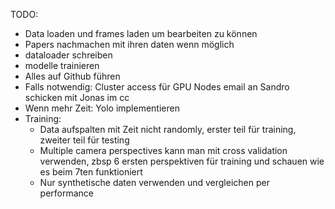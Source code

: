 TODO:
- Data loaden und frames laden um bearbeiten zu können
- Papers nachmachen mit ihren daten wenn möglich
- dataloader schreiben
- modelle trainieren
- Alles auf Github führen
- Falls notwendig: Cluster access für GPU Nodes email an Sandro schicken mit Jonas im cc
- Wenn mehr Zeit: Yolo implementieren
- Training:
	- Data aufspalten mit Zeit nicht randomly, erster teil für training, zweiter teil für testing
	- Multiple camera perspectives kann man mit cross validation verwenden, zbsp 6 ersten perspektiven für training und schauen wie es beim 7ten funktioniert
	- Nur synthetische daten verwenden und vergleichen per performance